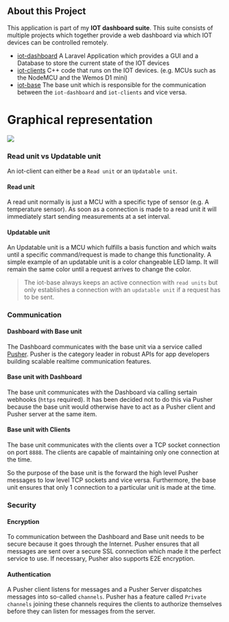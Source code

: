 ## About this Project
This application is part of my **IOT dashboard suite**. This suite consists of multiple projects which together provide a web dashboard via which IOT devices can be controlled remotely.
* [iot-dashboard](https://github.com/RoyVoetman/iot-dashboard) A Laravel Application which provides a GUI and a Database to store the current state of the IOT devices
* [iot-clients](https://github.com/RoyVoetman/iot-clients) C++ code that runs on the IOT devices. (e.g. MCUs such as the NodeMCU and the Wemos D1 mini)
* [iot-base](https://github.com/RoyVoetman/iot-base) The base unit which is responsible for the communication between the `iot-dashboard` and `iot-clients` and vice versa.

# Graphical representation
![](https://www.royvoetman.nl/iot/IOT-suite-diagram.png)

### Read unit vs Updatable unit
An iot-client can either be a `Read unit` or an `Updatable unit`. 

#### Read unit
A read unit normally is just a MCU with a specific type of sensor (e.g. A temperature sensor). 
As soon as a connection is made to a read unit it will immediately start sending measurements at a set interval.

#### Updatable unit
An Updatable unit is a MCU which fulfills a basis function and which waits until a specific command/request is made to change this functionality. 
A simple example of an updatable unit is a color changeable LED lamp. It will remain the same color until a request arrives to change the color.

> The iot-base always keeps an active connection with `read units` but only establishes a connection with an `updatable unit` if a request has to be sent.

### Communication

#### Dashboard with Base unit
The Dashboard communicates with the base unit via a service called [Pusher](https://pusher.com/). Pusher is the category leader in robust APIs for app developers building scalable realtime communication features.

#### Base unit with Dashboard
The base unit communicates with the Dashboard via calling sertain webhooks (`https` required). It has been decided not to do this via Pusher because the base unit would otherwise have to act as a Pusher client and Pusher server at the same item.

#### Base unit with Clients
The base unit communicates with the clients over a TCP socket connection on port `8888`. The clients are capable of maintaining only one connection at the time. 

So the purpose of the base unit is the forward the high level Pusher messages to low level TCP sockets and vice versa. Furthermore, the base unit ensures that only 1 connection to a particular unit is made at the time.

### Security
#### Encryption 
To communication between the Dashboard and Base unit needs to be secure because it goes through the Internet. Pusher ensures that all messages are sent over a secure SSL connection which made it the perfect service to use. If necessary, Pusher also supports E2E encryption.

#### Authentication
A Pusher client listens for messages and a Pusher Server dispatches messages into so-called `channels`. Pusher has a feature called `Private channels` joining these channels requires the clients to authorize themselves before they can listen for messages from the server.
